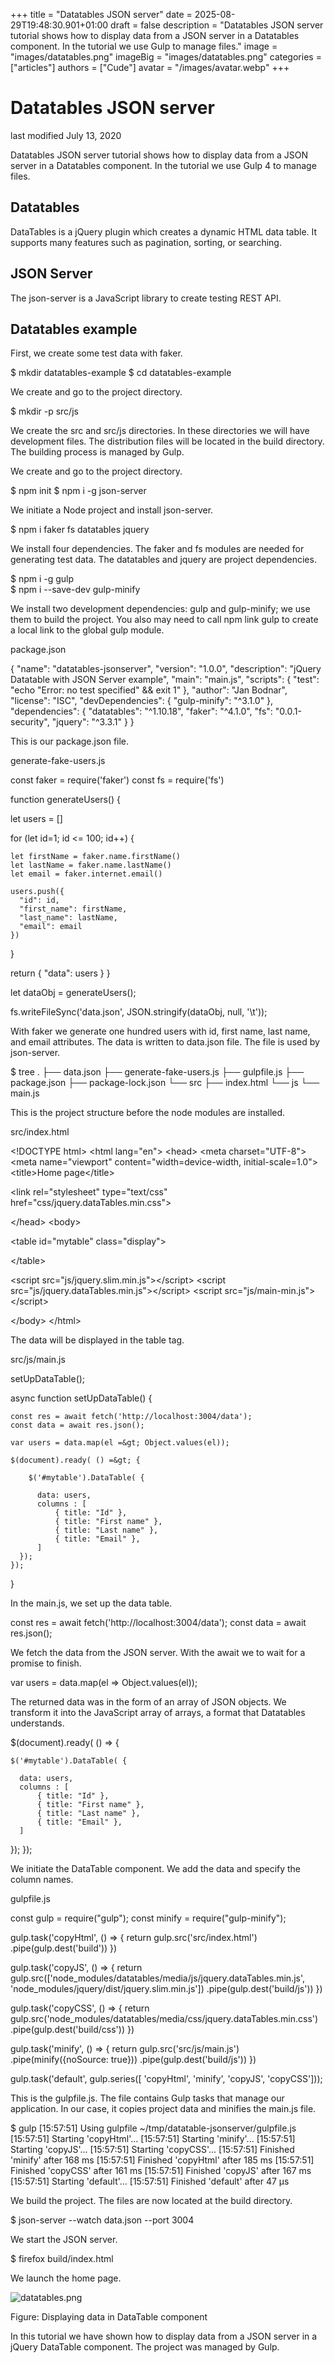 +++
title = "Datatables JSON server"
date = 2025-08-29T19:48:30.901+01:00
draft = false
description = "Datatables JSON server tutorial shows how to display data from a JSON server in a Datatables component. In the tutorial we use Gulp to manage files."
image = "images/datatables.png"
imageBig = "images/datatables.png"
categories = ["articles"]
authors = ["Cude"]
avatar = "/images/avatar.webp"
+++

# Datatables JSON server

last modified July 13, 2020 

Datatables JSON server tutorial shows how to display data from a JSON server
in a Datatables component. In the tutorial we use Gulp 4 to manage files.

## Datatables

DataTables is a jQuery plugin which creates a dynamic HTML data table. It 
supports many features such as pagination, sorting, or searching. 

## JSON Server

The json-server is a JavaScript library to create testing REST API. 

## Datatables example

First, we create some test data with faker.    

$ mkdir datatables-example
$ cd datatables-example

We create and go to the project directory.    

 

$ mkdir -p src/js

We create the src and src/js directories.
In these directories we will have development files. The distribution files
will be located in the build directory. The building process
is managed by Gulp.

We create and go to the project directory.    

 
 
$ npm init
$ npm i -g json-server    

We initiate a Node project and install json-server.

 

$ npm i faker fs datatables jquery   

We install four dependencies. The faker and fs
modules are needed for generating test data. The datatables
and jquery are project dependencies.

$ npm i -g gulp  
$ npm i --save-dev gulp-minify

We install two development dependencies: gulp and 
gulp-minify; we use them to build the project. You also may 
need to call npm link gulp to create a local link to the 
global gulp module.

package.json
  

{
  "name": "datatables-jsonserver",
  "version": "1.0.0",
  "description": "jQuery Datatable with JSON Server example",
  "main": "main.js",
  "scripts": {
    "test": "echo \"Error: no test specified\" &amp;&amp; exit 1"
  },
  "author": "Jan Bodnar",
  "license": "ISC",
  "devDependencies": {
    "gulp-minify": "^3.1.0"
  },
  "dependencies": {
    "datatables": "^1.10.18",
    "faker": "^4.1.0",
    "fs": "0.0.1-security",
    "jquery": "^3.3.1"
  }
}

This is our package.json file.

generate-fake-users.js
  

const faker = require('faker')
const fs = require('fs')

function generateUsers() {

  let users = []

  for (let id=1; id &lt;= 100; id++) {

    let firstName = faker.name.firstName()
    let lastName = faker.name.lastName()
    let email = faker.internet.email()

    users.push({
      "id": id,
      "first_name": firstName,
      "last_name": lastName,
      "email": email
    })
  }

  return { "data": users }
}

let dataObj = generateUsers();

fs.writeFileSync('data.json', JSON.stringify(dataObj, null, '\t'));

With faker we generate one hundred users with id, first name,
last name, and email attributes. The data is written to data.json
file. The file is used by json-server.

$ tree
.
├── data.json
├── generate-fake-users.js
├── gulpfile.js
├── package.json
├── package-lock.json
└── src
    ├── index.html
    └── js
        └── main.js    

This is the project structure before the node modules are installed.

src/index.html
  

&lt;!DOCTYPE html&gt;
&lt;html lang="en"&gt;
&lt;head&gt;
  &lt;meta charset="UTF-8"&gt;
  &lt;meta name="viewport" content="width=device-width, initial-scale=1.0"&gt;
  &lt;title&gt;Home page&lt;/title&gt;

  &lt;link rel="stylesheet" type="text/css" href="css/jquery.dataTables.min.css"&gt;

&lt;/head&gt;
&lt;body&gt;

&lt;table id="mytable" class="display"&gt;

&lt;/table&gt;

&lt;script src="js/jquery.slim.min.js"&gt;&lt;/script&gt;
&lt;script src="js/jquery.dataTables.min.js"&gt;&lt;/script&gt;
&lt;script src="js/main-min.js"&gt;&lt;/script&gt;

&lt;/body&gt;
&lt;/html&gt;

The data will be displayed in the table tag.

src/js/main.js
  

setUpDataTable();

async function setUpDataTable() {

    const res = await fetch('http://localhost:3004/data');
    const data = await res.json();

    var users = data.map(el =&gt; Object.values(el));

    $(document).ready( () =&gt; {

        $('#mytable').DataTable( {

          data: users,
          columns : [
              { title: "Id" },
              { title: "First name" },
              { title: "Last name" },
              { title: "Email" },
          ]
      });
    });
}

In the main.js, we set up the data table.

const res = await fetch('http://localhost:3004/data');
const data = await res.json();

We fetch the data from the JSON server. With the await we to wait 
for a promise to finish.

var users = data.map(el =&gt; Object.values(el));

The returned data was in the form of an array of JSON objects. We transform
it into the JavaScript array of arrays, a format that Datatables understands.

$(document).ready( () =&gt; {

    $('#mytable').DataTable( {

      data: users,
      columns : [
          { title: "Id" },
          { title: "First name" },
          { title: "Last name" },
          { title: "Email" },
      ]
  });
});

We initiate the DataTable component. We add the data and specify
the column names.

gulpfile.js
  

const gulp = require("gulp");
const minify = require("gulp-minify");

gulp.task('copyHtml', () =&gt; {
  return gulp.src('src/index.html')
    .pipe(gulp.dest('build'))
})

gulp.task('copyJS', () =&gt; {
  return gulp.src(['node_modules/datatables/media/js/jquery.dataTables.min.js',
      'node_modules/jquery/dist/jquery.slim.min.js'])
    .pipe(gulp.dest('build/js'))
})

gulp.task('copyCSS', () =&gt; {
  return gulp.src('node_modules/datatables/media/css/jquery.dataTables.min.css')
    .pipe(gulp.dest('build/css'))
})

gulp.task('minify', () =&gt; {
  return gulp.src('src/js/main.js') 
    .pipe(minify({noSource: true}))
    .pipe(gulp.dest('build/js'))
})

gulp.task('default', gulp.series([ 'copyHtml', 'minify', 'copyJS', 'copyCSS']));

This is the gulpfile.js. The file contains Gulp tasks that
manage our application. In our case, it copies project data and minifies
the main.js file.

$ gulp
[15:57:51] Using gulpfile ~/tmp/datatable-jsonserver/gulpfile.js
[15:57:51] Starting 'copyHtml'...
[15:57:51] Starting 'minify'...
[15:57:51] Starting 'copyJS'...
[15:57:51] Starting 'copyCSS'...
[15:57:51] Finished 'minify' after 168 ms
[15:57:51] Finished 'copyHtml' after 185 ms
[15:57:51] Finished 'copyCSS' after 161 ms
[15:57:51] Finished 'copyJS' after 167 ms
[15:57:51] Starting 'default'...
[15:57:51] Finished 'default' after 47 μs

We build the project. The files are now located at the build 
directory.

$ json-server --watch data.json --port 3004

We start the JSON server. 

$ firefox build/index.html

We launch the home page.

![datatables.png](images/datatables.png)

Figure: Displaying data in DataTable component

In this tutorial we have shown how to display data from a JSON server
in a jQuery DataTable component. The project was managed by Gulp.